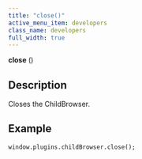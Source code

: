 ```yaml
---
title: "close()"
active_menu_item: developers
class_name: developers
full_width: true
---
```



**close** ()

## Description

Closes the ChildBrowser.

## **Example**

    window.plugins.childBrowser.close();
   
